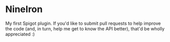# NineIron
My first Spigot plugin. If you'd like to submit pull requests to help improve the code (and, in turn, help me get to know the API better), that'd be wholly appreciated :)
